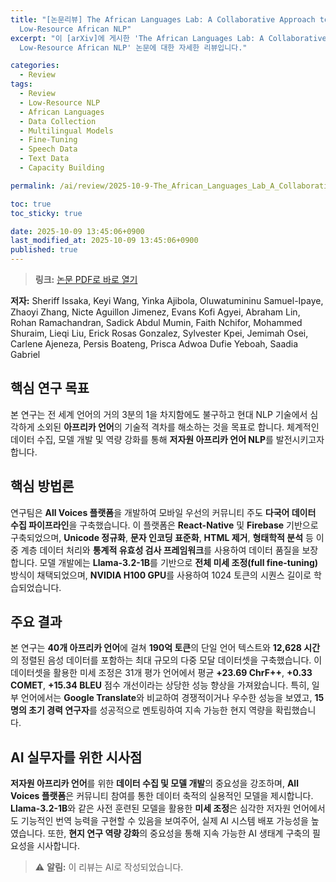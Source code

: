 ```yaml
---
title: "[논문리뷰] The African Languages Lab: A Collaborative Approach to Advancing
  Low-Resource African NLP"
excerpt: "이 [arXiv]에 게시한 'The African Languages Lab: A Collaborative Approach to Advancing
  Low-Resource African NLP' 논문에 대한 자세한 리뷰입니다."

categories:
  - Review
tags:
  - Review
  - Low-Resource NLP
  - African Languages
  - Data Collection
  - Multilingual Models
  - Fine-Tuning
  - Speech Data
  - Text Data
  - Capacity Building

permalink: /ai/review/2025-10-9-The_African_Languages_Lab_A_Collaborative_Approach_to_Advancing_Low-Resource_African_NLP/

toc: true
toc_sticky: true

date: 2025-10-09 13:45:06+0900
last_modified_at: 2025-10-09 13:45:06+0900
published: true
---
```

> **링크:** [논문 PDF로 바로 열기](https://arxiv.org/abs/2510.05644)

**저자:** Sheriff Issaka, Keyi Wang, Yinka Ajibola, Oluwatumininu Samuel-Ipaye, Zhaoyi Zhang, Nicte Aguillon Jimenez, Evans Kofi Agyei, Abraham Lin, Rohan Ramachandran, Sadick Abdul Mumin, Faith Nchifor, Mohammed Shuraim, Lieqi Liu, Erick Rosas Gonzalez, Sylvester Kpei, Jemimah Osei, Carlene Ajeneza, Persis Boateng, Prisca Adwoa Dufie Yeboah, Saadia Gabriel



## 핵심 연구 목표
본 연구는 전 세계 언어의 거의 3분의 1을 차지함에도 불구하고 현대 NLP 기술에서 심각하게 소외된 **아프리카 언어**의 기술적 격차를 해소하는 것을 목표로 합니다. 체계적인 데이터 수집, 모델 개발 및 역량 강화를 통해 **저자원 아프리카 언어 NLP**를 발전시키고자 합니다.

## 핵심 방법론
연구팀은 **All Voices 플랫폼**을 개발하여 모바일 우선의 커뮤니티 주도 **다국어 데이터 수집 파이프라인**을 구축했습니다. 이 플랫폼은 **React-Native** 및 **Firebase** 기반으로 구축되었으며, **Unicode 정규화**, **문자 인코딩 표준화**, **HTML 제거**, **형태학적 분석** 등 이중 계층 데이터 처리와 **통계적 유효성 검사 프레임워크**를 사용하여 데이터 품질을 보장합니다. 모델 개발에는 **Llama-3.2-1B**를 기반으로 **전체 미세 조정(full fine-tuning)** 방식이 채택되었으며, **NVIDIA H100 GPU**를 사용하여 1024 토큰의 시퀀스 길이로 학습되었습니다.

## 주요 결과
본 연구는 **40개 아프리카 언어**에 걸쳐 **190억 토큰**의 단일 언어 텍스트와 **12,628 시간**의 정렬된 음성 데이터를 포함하는 최대 규모의 다중 모달 데이터셋을 구축했습니다. 이 데이터셋을 활용한 미세 조정은 31개 평가 언어에서 평균 **+23.69 ChrF++**, **+0.33 COMET**, **+15.34 BLEU** 점수 개선이라는 상당한 성능 향상을 가져왔습니다. 특히, 일부 언어에서는 **Google Translate**와 비교하여 경쟁적이거나 우수한 성능을 보였고, **15명의 초기 경력 연구자**를 성공적으로 멘토링하여 지속 가능한 현지 역량을 확립했습니다.

## AI 실무자를 위한 시사점
**저자원 아프리카 언어**를 위한 **데이터 수집 및 모델 개발**의 중요성을 강조하며, **All Voices 플랫폼**은 커뮤니티 참여를 통한 데이터 축적의 실용적인 모델을 제시합니다. **Llama-3.2-1B**와 같은 사전 훈련된 모델을 활용한 **미세 조정**은 심각한 저자원 언어에서도 기능적인 번역 능력을 구현할 수 있음을 보여주어, 실제 AI 시스템 배포 가능성을 높였습니다. 또한, **현지 연구 역량 강화**의 중요성을 통해 지속 가능한 AI 생태계 구축의 필요성을 시사합니다.

> ⚠️ **알림:** 이 리뷰는 AI로 작성되었습니다.